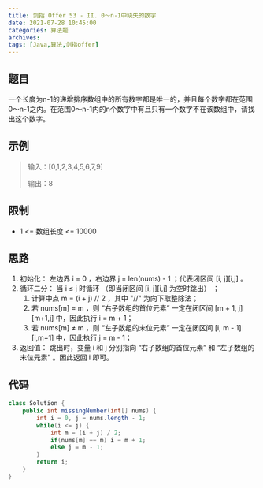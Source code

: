 ```yaml
---
title: 剑指 Offer 53 - II. 0～n-1中缺失的数字
date: 2021-07-28 10:45:00
categories: 算法题
archives:
tags: [Java,算法,剑指offer]
---
```


## 题目

一个长度为n-1的递增排序数组中的所有数字都是唯一的，并且每个数字都在范围0～n-1之内。在范围0～n-1内的n个数字中有且只有一个数字不在该数组中，请找出这个数字。

## 示例

> 输入：[0,1,2,3,4,5,6,7,9]
>
> 输出：8

<!--more-->

## 限制

- 1 <= 数组长度 <= 10000

## 思路 

1. 初始化： 左边界 i = 0 ，右边界 j = len(nums) - 1 ；代表闭区间 [i, j][i,j] 。
2. 循环二分： 当 i ≤ j 时循环 （即当闭区间 [i, j][i,j] 为空时跳出） ；
   1. 计算中点 m = (i + j) // 2 ，其中 "//" 为向下取整除法；
   2. 若 nums[m] = m ，则 “右子数组的首位元素” 一定在闭区间 [m + 1, j][m+1,j] 中，因此执行 i = m + 1；
   3. 若 nums[m] ≠ m ，则 “左子数组的末位元素” 一定在闭区间 [i, m - 1][i,m−1] 中，因此执行 j = m - 1；
3. 返回值： 跳出时，变量 i 和 j 分别指向 “右子数组的首位元素” 和 “左子数组的末位元素” 。因此返回 i 即可。

## 代码

```java
class Solution {
    public int missingNumber(int[] nums) {
        int i = 0, j = nums.length - 1;
        while(i <= j) {
            int m = (i + j) / 2;
            if(nums[m] == m) i = m + 1;
            else j = m - 1;
        }
        return i;
    }
}
```



